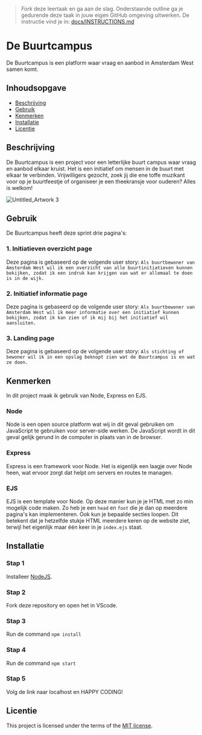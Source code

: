 > _Fork_ deze leertaak en ga aan de slag. Onderstaande outline ga je gedurende deze taak in jouw eigen GitHub omgeving uitwerken. De instructie vind je in: [docs/INSTRUCTIONS.md](docs/INSTRUCTIONS.md)

# De Buurtcampus
<!-- Geef je project een titel en schrijf in één zin wat het is -->
De Buurtcampus is een platform waar vraag en aanbod in Amsterdam West samen komt.

## Inhoudsopgave

  * [Beschrijving](#beschrijving)
  * [Gebruik](#gebruik)
  * [Kenmerken](#kenmerken)
  * [Installatie](#installatie)
  * [Licentie](#licentie)

## Beschrijving
<!-- In de Beschrijving staat kort beschreven wat voor project het is en wat je hebt gemaakt -->
<!-- Voeg een mooie poster visual toe 📸 -->
<!-- Voeg een link toe naar Github Pages 🌐-->
De Buurtcampus is een project voor een letterlijke buurt campus waar vraag en aanbod elkaar kruist. Het is een initiatief om mensen in de buurt met elkaar te verbinden. Vrijwilligers gezocht, zoek jij die ene toffe muzikant voor op je buurtfeestje of organiseer je een theekransje voor ouderen? Alles is welkom!

![Untitled_Artwork 3](https://github.com/itsValyria/server-side-rendering-server-side-website/assets/76444716/5661d230-cdb9-47a5-8f7b-778539fcf1f8)

## Gebruik
<!--Bij Gebruik staat hoe je project er uit ziet, hoe het werkt en wat je er mee kan. -->

De Buurtcampus heeft deze sprint drie pagina's:

### 1. Initiatieven overzicht page
Deze pagina is gebaseerd op de volgende user story:
```Als buurtbewoner van Amsterdam West wil ik een overzicht van alle buurtinitiatieven kunnen bekijken, zodat ik een indruk kan krijgen van wat er allemaal te doen is in de wijk.```

### 2. Initiatief informatie page
Deze pagina is gebaseerd op de volgende user story:
```Als buurtbewoner van Amsterdam West wil ik meer informatie over een initiatief kunnen bekijken, zodat ik kan zien of ik mij bij het initiatief wil aansluiten.```

### 3. Landing page
Deze pagina is gebaseerd op de volgende user story:
```Als stichting of bewoner wil ik in een opslag beknopt zien wat de Buurtcampus is en wat ze doen.```

## Kenmerken
<!-- Bij Kenmerken staat welke technieken zijn gebruikt en hoe. Wat is de HTML structuur? Wat zijn de belangrijkste dingen in CSS? Wat is er met Javascript gedaan en hoe? Misschien heb je een framwork of library gebruikt? -->
In dit project maak ik gebruik van Node, Express en EJS.

### Node
Node is een open source platform wat wij in dit geval gebruiken om JavaScript te gebruiken voor server-side werken. De JavaScript wordt in dit geval gelijk gerund in de computer in plaats van in de browser.

### Express
Express is een framework voor Node. Het is eigenlijk een laagje over Node heen, wat ervoor zorgt dat helpt om servers en routes te managen.

### EJS
EJS is een template voor Node. Op deze manier kun je je HTML met zo min mogelijk code maken. Zo heb je een ```head``` en ```foot``` die je dan op meerdere pagina's kan implementeren. Ook kun je bepaalde secties loopen. Dit betekent dat je hetzelfde stukje HTML meerdere keren op de website ziet, terwijl het eigenlijk maar één keer in je ```index.ejs``` staat.

## Installatie
<!-- Bij Instalatie staat hoe een andere developer aan jouw repo kan werken -->
### Stap 1
Installeer [NodeJS](https://nodejs.org/en).

### Stap 2
Fork deze repository en open het in VScode.

### Stap 3
Run de command ```npm install```

### Stap 4
Run de command ```npm start```

### Stap 5
Volg de link naar localhost en HAPPY CODING!

## Licentie

This project is licensed under the terms of the [MIT license](./LICENSE).
